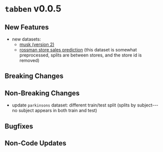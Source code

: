 # `tabben` v0.0.5

## New Features
- new datasets:
  - [musk (version 2)](https://archive.ics.uci.edu/ml/datasets/Musk+(Version+2))
  - [rossman store sales prediction](https://www.kaggle.com/c/rossmann-store-sales/data?select=sample_submission.csv) (this dataset is somewhat preprocessed, splits are between stores, and the store id is removed)

## Breaking Changes

## Non-Breaking Changes
- update `parkinsons` dataset: different train/test split (splits by subject---no subject appears in both train and test)

## Bugfixes

## Non-Code Updates

